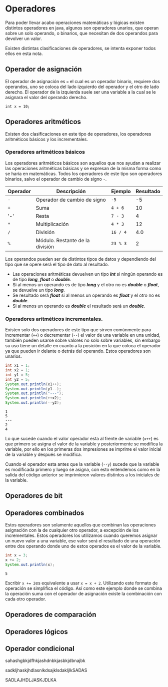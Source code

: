 # Operadores

Para poder llevar acabo operaciones matemáticas y lógicas existen distintos operadores en java, algunos son operadores unarios, que operan sobre un solo operando, o binarios, que necesitan de dos operandos para devolver un valor. 

Existen distintas clasificaciones de operadores, se intenta exponer todos ellos en esta nota.

## Operador de asignación

El operador de asignación es `=` el cual es un operador binario, requiere dos operandos, uno se coloca del lado izquierdo del operador y el otro de lado derecho. El operador de la izquierda suele ser una variable a la cual se le asignara el valor del operando derecho.

```java:Asignación
int x = 10;
```

## Operadores aritméticos

Existen dos clasificaciones en este tipo de operadores, los operadores aritméticos básicos y los incrementales.

### Operadores aritméticos básicos

Los operadores aritméticos básicos son aquellos que nos ayudan a realizar las operaciones aritméticas básicas y se expresan de la misma forma como se haría en matemáticas. Todos los operadores de este tipo son operadores binarios, salvo el operador de cambio de signo `-`.

| Operador | Descripción                     | Ejemplo  | Resultado |
| -------- | ------------------------------- | -------- | --------- |
| `-`      | Operador de cambio de signo     | `-5`     | -5        |
| `+`      | Suma                            | `4 + 6`  | 10        |
| '-'      | Resta                           | `7 - 3`  | 4         |
| `*`      | Multiplicación                  | `4 * 3`  | 12        |
| `/`      | División                        | `16 / 4` | 4.0       |
| `%`      | Módulo. Restante de la división | `23 % 3` | 2         | 

Los operandos pueden ser de distintos tipos de datos y dependiendo del tipo que se opere será el tipo de dato al resultado.
* Las operaciones aritméticas devuelven un tipo ***int*** si ningún operando es de tipo ***long***, ***float*** o ***double***.
* Si al menos un operando es de tipo ***long*** y el otro no es ***double*** o ***float***, se devuelve un tipo ***long***.
* Se resultado será ***float*** si al menos un operando es ***float*** y el otro no es ***double***.
* Si al menos un operando es ***double*** el resultado será un ***double***.

### Operadores aritméticos incrementales.

Existen solo dos operadores de este tipo que sirven comúnmente para incrementar (`++`) o decrementar (`--`) el valor de una variable en una unidad, también pueden usarse sobre valores no solo sobre variables, sin embargo su uso tiene un detalle en cuanto a la posición en la que coloca el operador ya que pueden ir delante o detrás del operando. Estos operadores son unarios.

```java
int x1 = 1;
int x2 = 1;
int y1 = 5;
int y2 = 5;
System.out.println(x1++);
System.out.println(y1--);
System.out.println("---");
System.out.println(++x2);
System.out.println(--y2);
```
```:Output
1
5
---
2
4
```

Lo que sucede cuando el valor operador esta al frente de variable (`x++`) es que primero se asigna el valor de la variable y posteriormente se modifica la variable, por ello en los primeras dos impresiones se imprime el valor inicial de la variable y después se modifica.

Cuando el operador esta antes que la variable (`--y`) sucede que la variable es modificada primero y luego se asigna, con esto entendemos como en la salida del código anterior se imprimieron valores distintos a los iniciales de la variable.

## Operadores de bit

## Operadores combinados

Estos operadores son solamente aquellos que combinan las operaciones asignación con la de cualquier otro operador, a excepción de los incrementales. Estos operadores los utilizamos cuando queremos asignar un nuevo valor a una variable, ese valor será el resultado de una operación entre dos operando donde uno de estos operados es el valor de la variable.

```java
int x = 3;
x += 2;
System.out.println(x);
```
```:Output
5
```

Escribir `x += 2`es equivalente a usar `x = x + 2`. Utilizando este formato de operación se simplifica el código. Así como este ejemplo donde se combina la operación suma con el operador de asignación existe la combinación con cada otro operador.

## Operadores de comparación

## Operadores lógicos

## Operador condicional
sahashgbkjdfhkjashdnbkjasbkjdbnajbk


sadkljhaskjhdlasnlkdsajklsdakljlkSADAS

SADLAJHDLJASKJDLKA